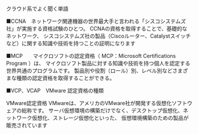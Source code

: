 クラウド系でよく聞く単語

■CCNA　ネットワーク関連機器の世界最大手と言われる「シスコシステムズ社」が実施する資格試験のひとつ。
 CCNAの資格を取得することで、基礎的なネットワーク、
シスコシステムズ社の製品（Ciscoルーター、Catalystスイッチなど）に関する知識や技術を持つことの証明になります


■MCP　　マイクロソフトの認定資格（ MCP：Microsoft Certifications Program ）は、
 マイクロソフト製品に対する知識や技術を持つ個人を認定する世界共通のプログラムです。 
製品別や役割（ロール）別、レベル別などさまざまな種類の認定資格を取得することができる。



■VCP、VCAP　VMware 認定資格の種類



VMware認定資格
VMwareは、アメリカのVMware社が開発する仮想化ソフトウェアの総称です。
サーバ仮想環境の構築だけでなく、デスクトップ仮想化、ネットワーク仮想化、ストレージ仮想化といった、
仮想環境構築のための製品が販売されています